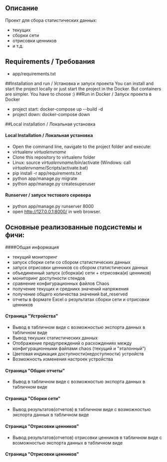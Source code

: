 ## Описание
Проект для сбора статистических данных:
- текущих
- сборки сети
- отрисовки ценников
- и т.д.  

## Requirements / Требования
- app/requirements.txt


##Installation and run / Установка и запуск проекта
You can install and start the project locally or just start the project in the Docker. But containers are simpler. You have to choose :)
##Run in Docker / Запуск проекта в Docker
- project start: docker-compose up --build -d
- project down: docker-compose down

##Local installation / Локальная установка
#### Local Installation / Локальная установка 
- Open the command line, navigate to the project folder and execute:
- virtualenv *virtualenvname*
- Clone this repository to virtualenv folder
- Linux: source *virtualenvname*/bin/activate (Windows: call *virtualenvname*/Scripts/activate.bat)
- pip install -r app/requirements.txt
- python app/manage.py migrate
- python app/manage.py createsuperuser

#### Runserver / запуск тестового серевера
- python app/manage.py runserver 8000
- open http://127.0.0.1:8000/ in web browser.

## Основные реализованные подсистемы и фичи:
####Общая информация
- текущий мониторинг
- запуск сборки сети со сбором статистических данных
- запуск отрисовки ценников со сбором статистических данных
- объединенный запуск (сборка(и) сети + отрисовка(и) ценников)
- мониторинг доступности стендов
- сравнение конфигурационных файлов Chaos
- получение текущих и средникх значений напряжения
- получение общего количества значений bat_reserved
- отчеты в формате Excel о результатах сборки сети и отрисовки ценников

#### Страница "Устройства"
- Вывод в табличном виде с возможностью экспорта данных в табличном виде
- Вывод текуших статистических данных
- Отображение предупреждений о расхождениях между конфигурационными файлами chaos (текущий и "эталонный")
- Цветовая индикация доступности(недоступности) устройств
- Возможность изменения настроек устройства
#### Страница "Общие отчеты"
- Вывод в табличном виде с возможностью экспорта данных в табличном виде
#### Страница "Сборки сети"
- Вывод результатов(отчетов)  в табличном виде с возможностью экспорта данных в табличном виде
#### Страница "Отрисовки ценников"
- Вывод результатов(отчетов) отрисовки ценников в табличном виде с возможностью экспорта данных в табличном виде
#### Страница "Отрисовки ценников"


